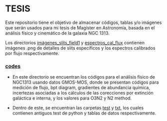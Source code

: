 # TESIS
Este repositorio tiene el objetivo de almacenar códigos, tablas y/o imágenes que serán usados para mi tesis de Magíster en Astronomía, basada en el análisis físico y cinemático de la galaxia NGC 1313.

Los directorios [imágenes_slits_field1](https://github.com/blnblnbln/TESIS/tree/main/im%C3%A1genes_slits_field1) y [espectros_cal_flux](https://github.com/blnblnbln/TESIS/tree/main/espectros_cal_flux) contienen imágenes .png de detalles de slits específicos y los espectros calibrados por flujo respectivamente.

### [codes](https://github.com/blnblnbln/TESIS/tree/main/codes)
- En este directorio se encuentran los códigos para el análisis físico de NGC1313 usando datos GMOS-MOS, donde se presentan códigos para medición de flujo, bpt diagram, gradientes de abundancia química, incertezas asociadas a los cálculos de las corecciones por extinción galáctica e interna, y los valores para O3N2 y N2 method.


- Dentro de este, se encuentran las carpetas [test](https://github.com/blnblnbln/TESIS/tree/main/codes/test) y [txt](https://github.com/blnblnbln/TESIS/tree/main/codes/txt), los cuales contienen antiguos test de python y tablas de datos respectivamente.
